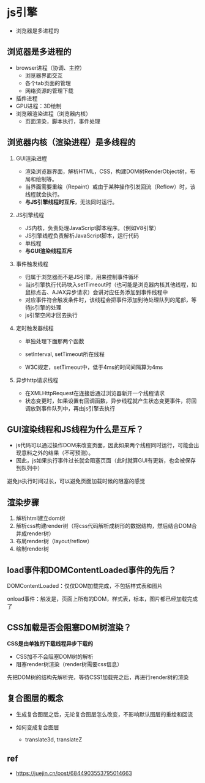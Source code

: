 # js引擎

- 浏览器是多进程的

## 浏览器是多进程的

- browser进程（协调、主控）
  - 浏览器界面交互
  - 各个tab页面的管理
  - 网络资源的管理下载
- 插件进程
- GPU进程：3D绘制
- 浏览器渲染进程（浏览器内核）
  - 页面渲染，脚本执行，事件处理



## 浏览器内核（渲染进程）是多线程的

1. GUI渲染进程

   - 渲染浏览器界面，解析HTML，CSS，构建DOM树RenderObject树，布局和绘制等。
   - 当界面需要重绘（Repaint）或由于某种操作引发回流（Reflow）时，该线程就会执行。
   - **与JS引擎线程时互斥**，无法同时运行。

2. JS引擎线程

   - JS内核，负责处理JavaScript脚本程序。（例如V8引擎）
   - JS引擎线程负责解析JavaScript脚本，运行代码
   - 单线程
   - **与GUI渲染线程互斥**

3. 事件触发线程

   - 归属于浏览器而不是JS引擎，用来控制事件循环
   - 当js引擎执行代码块入setTimeout时（也可能是浏览器内核其他线程，如鼠标点击、AJAX异步请求）会讲对应任务添加到事件线程中
   - 对应事件符合触发条件时，该线程会把事件添加到待处理队列的尾部，等待js引擎的处理
   - js引擎空闲才回去执行

4. 定时触发器线程

   - 单独处理下面那两个函数

   - setInterval, setTimeout所在线程
   - W3C规定，setTimeout中，低于4ms的时间间隔算为4ms

5. 异步http请求线程

   - 在XMLHttpRequest在连接后通过浏览器新开一个线程请求
   - 状态变更时，如果设置有回调函数，异步线程就产生状态变更事件，将回调放到事件队列中，再由js引擎去执行



## GUI渲染线程和JS线程为什么是互斥？

- js代码可以通过操作DOM来改变页面，因此如果两个线程同时运行，可能会出现意料之外的结果（不可预测）。
- 因此，js如果执行事件过长就会阻塞页面（此时就算GUI有更新，也会被保存到队列中）

避免js执行时间过长，可以避免页面加载时候的阻塞的感觉



## 渲染步骤

1. 解析html建立dom树
2. 解析css构建render树（将css代码解析成树形的数据结构，然后结合DOM合并成render树）
3. 布局render树（layout/reflow）
4. 绘制render树



## load事件和DOMContentLoaded事件的先后？

DOMContentLoaded：仅仅DOM加载完成，不包括样式表和图片

onload事件：触发是，页面上所有的DOM，样式表，标本，图片都已经加载完成了



## CSS加载是否会阻塞DOM树渲染？

**CSS是由单独的下载线程异步下载的**

- CSS加不不会阻塞DOM树的解析
- 阻塞render树渲染（render树需要css信息）

先把DOM树的结构先解析完，等待CSS1加载完之后，再进行render树的渲染



## 复合图层的概念

- 生成复合图层之后，无论复合图层怎么改变，不影响默认图层的重绘和回流

- 如何变成复合图层
  - translate3d, translateZ







## ref

- https://juejin.cn/post/6844903553795014663